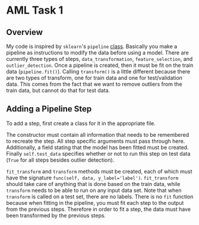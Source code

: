 # AML Task 1
## Overview
My code is inspired by `sklearn`'s `pipeline` [class](https://scikit-learn.org/stable/modules/generated/sklearn.pipeline.Pipeline.html). Basically you make a pipeline as instructions to modify the data before using a model. There are currently three types of steps, `data_transformation`, `feature_selection`, and `outlier_detection`. Once a pipeline is created, then it must be fit on the train data (`pipeline.fit()`). Calling `transform()` is a little different because there are two types of transform, one for train data and one for test/validation data. This comes from the fact that we want to remove outliers from the train data, but cannot do that for test data. 

## Adding a Pipeline Step
To add a step, first create a class for it in the appropriate file. 

The constructor must contain all information that needs to be remembered to recreate the step. All step specific arguments must pass through here. Additionally, a field stating that the model has been fitted must be created. Finally `self.test_data` specifies whether or not to run this step on test data (`True` for all steps besides outlier detection).

`fit_transform` and `transform` methods must be created, each of which must have the signature `func(self, data, y_label='label')`. `fit_transform` should take care of anything that is done based on the train data, while `transform` needs to be able to run on any input data set. Note that when `transform` is called on a test set, there are no labels. There is no `fit` function because when fitting in the pipeline, you must fit each step to the output from the previous steps. Therefore in order to fit a step, the data must have been transformed by the previous steps. 